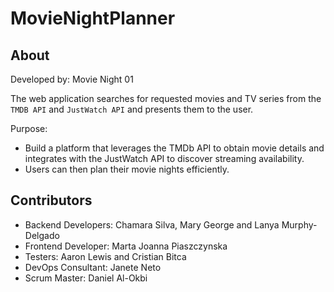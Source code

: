 # MovieNightPlanner
## About

Developed by: Movie Night 01

The web application searches for requested movies and TV series from the `TMDB API` and `JustWatch API` and presents them to the user.

Purpose:
- Build a platform that leverages the TMDb API to obtain movie details and integrates with the JustWatch API to discover streaming availability.
- Users can then plan their movie nights efficiently.

## Contributors
- Backend Developers: Chamara Silva, Mary George and Lanya Murphy-Delgado
- Frontend Developer: Marta Joanna Piaszczynska
- Testers: Aaron Lewis and Cristian Bitca
- DevOps Consultant: Janete Neto
- Scrum Master: Daniel Al-Okbi
